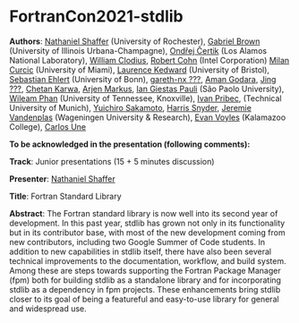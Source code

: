 # FortranCon2021-stdlib

**Authors**:
[Nathaniel Shaffer](https://github.com/nshaffer) (University of Rochester), 
[Gabriel Brown](https://github.com/ghbrown) (University of Illinois Urbana-Champagne), 
[Ondřej Čertik](https://github.com/certik) (Los Alamos National Laboratory),
[William Clodius](https://githiub.com/wclodius2),
[Robert Cohn](https://github.com/rscohn2) (Intel Corporation)
[Milan Curcic](https://github.com/milancuric) (University of Miami),
[Laurence Kedward](https://github.com/lkedward) (University of Bristol),
[Sebastian Ehlert](https://github.com/awvwgk) (University of Bonn),
[gareth-nx ???](https://github.com/gareth-nx),
[Aman Godara](https://github.com/Aman-Godara),
[Jing ???](https://github.com/Jim-215-Fisher),
[Chetan Karwa](https://github.com/chetankarwa),
[Arjen Markus](https://github.com/arjenmarkus),
[Ian Giestas Pauli](https://github.com/14NGiestas) (São Paolo University),
[Wileam Phan](https://github.com/wyphan) (University of Tennessee, Knoxville), 
[Ivan Pribec](https://github.com/ivan-pi), (Technical University of Munich),
[Yuichiro Sakamoto](https://github.com/sakamoti),
[Harris Snyder](https://github.com/hsnyder), 
[Jeremie Vandenplas](https://github.com/jvdp1) (Wageningen University & Research),
[Evan Voyles](https://github.com/ejovo13) (Kalamazoo College),
[Carlos Une](https://github.com/brocolis)


**To be acknowledged in the presentation (following comments):**

**Track**: Junior presentations (15 + 5 minutes discussion)

**Presenter**: [Nathaniel Shaffer](https://github.com/nshaffer)

**Title**: Fortran Standard Library

**Abstract**:
The Fortran standard library is now well into its second year of development.
In this past year, stdlib has grown not only in its functionality but in its contributor base, with most of the new development coming from new contributors, including two Google Summer of Code students. 
In addition to new capabilities in stdlib itself, there have also been several technical improvements to the documentation, workflow, and build system.
Among these are steps towards supporting the Fortran Package Manager (fpm) both for building stdlib as a standalone library and for incorporating stdlib as a dependency in fpm projects.
These enhancements bring stdlib closer to its goal of being a featureful and easy-to-use library for general and widespread use.
